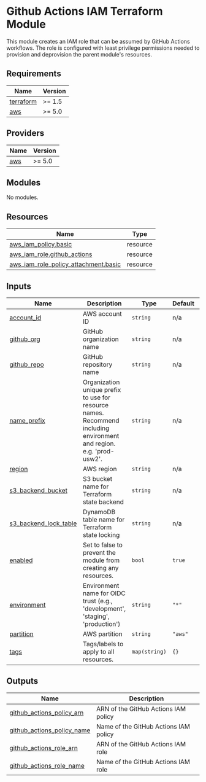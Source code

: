 # Github Actions IAM Terraform Module

This module creates an IAM role that can be assumed by GitHub Actions workflows. 
The role is configured with least privilege permissions needed to provision
and deprovision the parent module's resources.

<!-- BEGIN_TF_DOCS -->
## Requirements

| Name | Version |
|------|---------|
| <a name="requirement_terraform"></a> [terraform](#requirement\_terraform) | >= 1.5 |
| <a name="requirement_aws"></a> [aws](#requirement\_aws) | >= 5.0 |

## Providers

| Name | Version |
|------|---------|
| <a name="provider_aws"></a> [aws](#provider\_aws) | >= 5.0 |

## Modules

No modules.

## Resources

| Name | Type |
|------|------|
| [aws_iam_policy.basic](https://registry.terraform.io/providers/hashicorp/aws/latest/docs/resources/iam_policy) | resource |
| [aws_iam_role.github_actions](https://registry.terraform.io/providers/hashicorp/aws/latest/docs/resources/iam_role) | resource |
| [aws_iam_role_policy_attachment.basic](https://registry.terraform.io/providers/hashicorp/aws/latest/docs/resources/iam_role_policy_attachment) | resource |

## Inputs

| Name | Description | Type | Default | Required |
|------|-------------|------|---------|:--------:|
| <a name="input_account_id"></a> [account\_id](#input\_account\_id) | AWS account ID | `string` | n/a | yes |
| <a name="input_github_org"></a> [github\_org](#input\_github\_org) | GitHub organization name | `string` | n/a | yes |
| <a name="input_github_repo"></a> [github\_repo](#input\_github\_repo) | GitHub repository name | `string` | n/a | yes |
| <a name="input_name_prefix"></a> [name\_prefix](#input\_name\_prefix) | Organization unique prefix to use for resource names. Recommend including environment and region. e.g. 'prod-usw2'. | `string` | n/a | yes |
| <a name="input_region"></a> [region](#input\_region) | AWS region | `string` | n/a | yes |
| <a name="input_s3_backend_bucket"></a> [s3\_backend\_bucket](#input\_s3\_backend\_bucket) | S3 bucket name for Terraform state backend | `string` | n/a | yes |
| <a name="input_s3_backend_lock_table"></a> [s3\_backend\_lock\_table](#input\_s3\_backend\_lock\_table) | DynamoDB table name for Terraform state locking | `string` | n/a | yes |
| <a name="input_enabled"></a> [enabled](#input\_enabled) | Set to false to prevent the module from creating any resources. | `bool` | `true` | no |
| <a name="input_environment"></a> [environment](#input\_environment) | Environment name for OIDC trust (e.g., 'development', 'staging', 'production') | `string` | `"*"` | no |
| <a name="input_partition"></a> [partition](#input\_partition) | AWS partition | `string` | `"aws"` | no |
| <a name="input_tags"></a> [tags](#input\_tags) | Tags/labels to apply to all resources. | `map(string)` | `{}` | no |

## Outputs

| Name | Description |
|------|-------------|
| <a name="output_github_actions_policy_arn"></a> [github\_actions\_policy\_arn](#output\_github\_actions\_policy\_arn) | ARN of the GitHub Actions IAM policy |
| <a name="output_github_actions_policy_name"></a> [github\_actions\_policy\_name](#output\_github\_actions\_policy\_name) | Name of the GitHub Actions IAM policy |
| <a name="output_github_actions_role_arn"></a> [github\_actions\_role\_arn](#output\_github\_actions\_role\_arn) | ARN of the GitHub Actions IAM role |
| <a name="output_github_actions_role_name"></a> [github\_actions\_role\_name](#output\_github\_actions\_role\_name) | Name of the GitHub Actions IAM role |
<!-- END_TF_DOCS -->    
